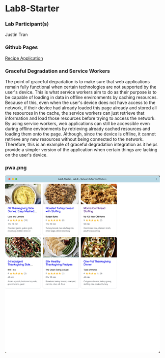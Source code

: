 # Lab8-Starter

### Lab Participant(s)
Justin Tran

### Github Pages
[Recipe Application](https://jtran-9.github.io/Lab8-Starter/)

### Graceful Degradation and Service Workers
The point of graceful degradation is to make sure that web applications remain fully functional when certain technologies are not supported by the user's device. This is what service workers aim to do as their purpose is to be capable of loading in data in offline environments by caching resources. Because of this, even when the user's device does not have access to the network, if their device had already loaded this page already and stored all the resources in the cache, the service workers can just retrieve that information and load those resources before trying to access the network. By using service workers, web applications can still be accessible even during offline environments by retrieving already cached resources and loading them onto the page. Although, since the device is offline, it cannot retrieve any new resources without being connected to the network. Therefore, this is an example of graceful degradation integration as it helps provide a simpler version of the application when certain things are lacking on the user's device.

### pwa.png
![pwa screenshot](pwa.png)
